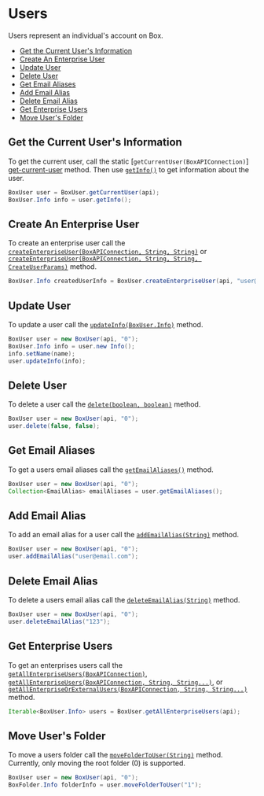 Users
=====

Users represent an individual's account on Box.

* [Get the Current User's Information](#get-the-current-users-information)
* [Create An Enterprise User](#create-an-enterprise-user)
* [Update User](#update-user)
* [Delete User](#delete-user)
* [Get Email Aliases](#get-email-aliases)
* [Add Email Alias](#add-email-alias)
* [Delete Email Alias](#delete-email-alias)
* [Get Enterprise Users](#get-enterprise-users)
* [Move User's Folder](#move-users-folder)

Get the Current User's Information
----------------------------------

To get the current user, call the static [`getCurrentUser(BoxAPIConnection)`]
[get-current-user] method. Then use [`getInfo()`][get-info] to get information
about the user.

```java
BoxUser user = BoxUser.getCurrentUser(api);
BoxUser.Info info = user.getInfo();
```

[get-current-user]: http://opensource.box.com/box-java-sdk/javadoc/com/box/sdk/BoxUser.html#getCurrentUser(com.box.sdk.BoxAPIConnection)
[get-info]: http://opensource.box.com/box-java-sdk/javadoc/com/box/sdk/BoxUser.html#getInfo()

Create An Enterprise User
-------------------------

To create an enterprise user call the [`createEnterpriseUser(BoxAPIConnection, String, String)`][create-enterprise-user] or [`createEnterpriseUser(BoxAPIConnection, String, String, CreateUserParams)`][create-enterprise-user-2] method.

```java
BoxUser.Info createdUserInfo = BoxUser.createEnterpriseUser(api, "user@email.com", "A User");
```

[create-enterprise-user]: http://opensource.box.com/box-java-sdk/javadoc/com/box/sdk/BoxUser.html#createEnterpriseUser(com.box.sdk.BoxAPIConnection,%20java.lang.String,%20java.lang.String)
[create-enterprise-user-2]: http://opensource.box.com/box-java-sdk/javadoc/com/box/sdk/BoxUser.html#createEnterpriseUser(com.box.sdk.BoxAPIConnection,%20java.lang.String,%20java.lang.String,%20com.box.sdk.CreateUserParams)

Update User
-----------

To update a user call the [`updateInfo(BoxUser.Info)`][update-info] method.

```java
BoxUser user = new BoxUser(api, "0");
BoxUser.Info info = user.new Info();
info.setName(name);
user.updateInfo(info);
```

[update-info]: http://opensource.box.com/box-java-sdk/javadoc/com/box/sdk/BoxUser.html#updateInfo(com.box.sdk.BoxUser.Info)

Delete User
-----------

To delete a user call the [`delete(boolean, boolean)`][delete] method.

```java
BoxUser user = new BoxUser(api, "0");
user.delete(false, false);
```

[delete]: http://opensource.box.com/box-java-sdk/javadoc/com/box/sdk/BoxUser.html#delete(boolean,%20boolean)

Get Email Aliases
-----------------

To get a users email aliases call the [`getEmailAliases()`][get-email-aliases] method.

```java
BoxUser user = new BoxUser(api, "0");
Collection<EmailAlias> emailAliases = user.getEmailAliases();
```

[get-email-aliases]: http://opensource.box.com/box-java-sdk/javadoc/com/box/sdk/BoxUser.html#getEmailAliases()

Add Email Alias
---------------

To add an email alias for a user call the [`addEmailAlias(String)`][add-email-alias] method.

```java
BoxUser user = new BoxUser(api, "0");
user.addEmailAlias("user@email.com");
```

[add-email-alias]: http://opensource.box.com/box-java-sdk/javadoc/com/box/sdk/BoxUser.html#addEmailAlias(java.lang.String)

Delete Email Alias
------------------

To delete a users email alias call the [`deleteEmailAlias(String)`][delete-email-alias] method.

```java
BoxUser user = new BoxUser(api, "0");
user.deleteEmailAlias("123");
```

[delete-email-alias]: http://opensource.box.com/box-java-sdk/javadoc/com/box/sdk/BoxUser.html#deleteEmailAlias(java.lang.String)

Get Enterprise Users
--------------------

To get an enterprises users call the [`getAllEnterpriseUsers(BoxAPIConnection)`][get-all-enterprise-users], [`getAllEnterpriseUsers(BoxAPIConnection, String, String...)`][get-all-enterprise-users-2], or [`getAllEnterpriseOrExternalUsers(BoxAPIConnection, String, String...)`][get-all-enterprise-users-3] method.

```java
Iterable<BoxUser.Info> users = BoxUser.getAllEnterpriseUsers(api);
```

[get-all-enterprise-users]: http://opensource.box.com/box-java-sdk/javadoc/com/box/sdk/BoxUser.html#getAllEnterpriseUsers(com.box.sdk.BoxAPIConnection)
[get-all-enterprise-users-2]: http://opensource.box.com/box-java-sdk/javadoc/com/box/sdk/BoxUser.html#getAllEnterpriseUsers(com.box.sdk.BoxAPIConnection,%20java.lang.String,%20java.lang.String...)
[get-all-enterprise-users-3]: http://opensource.box.com/box-java-sdk/javadoc/com/box/sdk/BoxUser.html#getAllEnterpriseOrExternalUsers(com.box.sdk.BoxAPIConnection,%20java.lang.String,%20java.lang.String...)

Move User's Folder
------------------

To move a users folder call the [`moveFolderToUser(String)`][move-folder-to-user] method. Currently, only moving the root folder (0) is supported.

```java
BoxUser user = new BoxUser(api, "0");
BoxFolder.Info folderInfo = user.moveFolderToUser("1");
```

[move-folder-to-user]: http://opensource.box.com/box-java-sdk/javadoc/com/box/sdk/BoxUser.html#moveFolderToUser(java.lang.String)